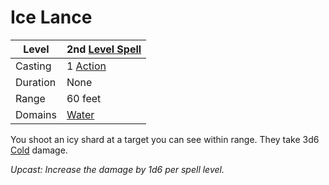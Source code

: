 # Ice Lance

| Level    | 2nd [Level Spell](../../../Spell%20Level.md)        |
| -------- | --------------------------------------------------- |
| Casting  | 1 [Action](../../../../Game%20Procedures/Action.md) |
| Duration | None                                                |
| Range    | 60 feet                                             |
| Domains  | [Water](../../../Spell%20Domains/Water.md)          |

You shoot an icy shard at a target you can see within range. They take 3d6 [Cold](../../../../Damage%20Types/Cold.md) damage.

*Upcast: Increase the damage by 1d6 per spell level.*